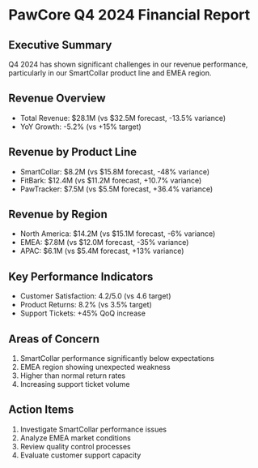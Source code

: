 # PawCore Q4 2024 Financial Report

## Executive Summary
Q4 2024 has shown significant challenges in our revenue performance, particularly in our SmartCollar product line and EMEA region.

## Revenue Overview
- Total Revenue: $28.1M (vs $32.5M forecast, -13.5% variance)
- YoY Growth: -5.2% (vs +15% target)

## Revenue by Product Line
- SmartCollar: $8.2M (vs $15.8M forecast, -48% variance)
- FitBark: $12.4M (vs $11.2M forecast, +10.7% variance)
- PawTracker: $7.5M (vs $5.5M forecast, +36.4% variance)

## Revenue by Region
- North America: $14.2M (vs $15.1M forecast, -6% variance)
- EMEA: $7.8M (vs $12.0M forecast, -35% variance)
- APAC: $6.1M (vs $5.4M forecast, +13% variance)

## Key Performance Indicators
- Customer Satisfaction: 4.2/5.0 (vs 4.6 target)
- Product Returns: 8.2% (vs 3.5% target)
- Support Tickets: +45% QoQ increase

## Areas of Concern
1. SmartCollar performance significantly below expectations
2. EMEA region showing unexpected weakness
3. Higher than normal return rates
4. Increasing support ticket volume

## Action Items
1. Investigate SmartCollar performance issues
2. Analyze EMEA market conditions
3. Review quality control processes
4. Evaluate customer support capacity
